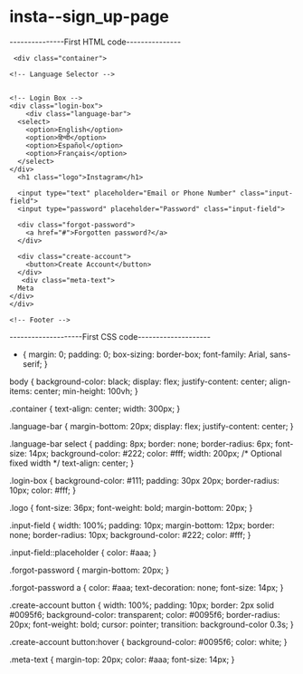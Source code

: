 # insta--sign_up-page

---------------First HTML code---------------
<!DOCTYPE html>
<html lang="en">
<head>
    <meta charset="UTF-8">
    <meta name="viewport" content="width=, initial-scale=1.0">
    <title>Document</title>
    <link rel="stylesheet" href="try.css">
</head>
<body>

     <div class="container">

    <!-- Language Selector -->
    

    <!-- Login Box -->
    <div class="login-box">
        <div class="language-bar">
      <select>
        <option>English</option>
        <option>हिन्दी</option>
        <option>Español</option>
        <option>Français</option>
      </select>
    </div>
      <h1 class="logo">Instagram</h1>

      <input type="text" placeholder="Email or Phone Number" class="input-field">
      <input type="password" placeholder="Password" class="input-field">

      <div class="forgot-password">
        <a href="#">Forgotten password?</a>
      </div>

      <div class="create-account">
        <button>Create Account</button>
      </div>
       <div class="meta-text">
      Meta
    </div>
    </div>

    <!-- Footer -->
   
  </div>
   
</body>
</html>


--------------------First CSS code--------------------

* {
  margin: 0;
  padding: 0;
  box-sizing: border-box;
  font-family: Arial, sans-serif;
}

body {
  background-color: black;
  display: flex;
  justify-content: center;
  align-items: center;
  min-height: 100vh;
}

.container {
  text-align: center;
  width: 300px;
}

.language-bar {
  margin-bottom: 20px;
  display: flex;
  justify-content: center;
}

.language-bar select {
  padding: 8px;
  border: none;
  border-radius: 6px;
  font-size: 14px;
  background-color: #222;
  color: #fff;
  width: 200px; /* Optional fixed width */
  text-align: center;
}


.login-box {
  background-color: #111;
  padding: 30px 20px;
  border-radius: 10px;
  color: #fff;
}

.logo {
  font-size: 36px;
  font-weight: bold;
  margin-bottom: 20px;
}

.input-field {
  width: 100%;
  padding: 10px;
  margin-bottom: 12px;
  border: none;
  border-radius: 10px;
  background-color: #222;
  color: #fff;
}

.input-field::placeholder {
  color: #aaa;
}

.forgot-password {
  margin-bottom: 20px;
}

.forgot-password a {
  color: #aaa;
  text-decoration: none;
  font-size: 14px;
}

.create-account button {
  width: 100%;
  padding: 10px;
  border: 2px solid #0095f6;
  background-color: transparent;
  color: #0095f6;
  border-radius: 20px;
  font-weight: bold;
  cursor: pointer;
  transition: background-color 0.3s;
}

.create-account button:hover {
  background-color: #0095f6;
  color: white;
}

.meta-text {
  margin-top: 20px;
  color: #aaa;
  font-size: 14px;
}


















